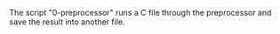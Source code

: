 The script "0-preprocessor" runs a C file through the preprocessor and save the result into another file.
